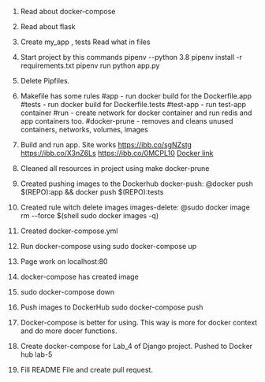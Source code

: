 1. Read about docker-compose

2. Read about flask

5. Create my_app , tests Read what in files

6. Start project by this commands pipenv --python 3.8 pipenv install -r requirements.txt pipenv run python app.py

7. Delete Pipfiles.

8. Makefile has some rules #app - run docker build for the Dockerfile.app #tests - run docker build for Dockerfile.tests #test-app - run test-app container #run - create network for docker container and run redis and app containers too. #docker-prune - removes and cleans unused containers, networks, volumes, images

9. Build and run app. Site works https://ibb.co/sgNZstg https://ibb.co/X3nZ6Ls https://ibb.co/0MCPL10 [Docker link](https://hub.docker.com/repository/docker/denyshut/lab-5)

10. Cleaned all resources in project using make docker-prune

11. Created pushing images to the Dockerhub docker-push: @docker push $(REPO):app \&& docker push $(REPO):tests

12. Created rule witch delete images images-delete: @sudo docker image rm --force $(shell sudo docker images -q)

13. Created docker-compose.yml

14. Run docker-compose using sudo docker-compose up

15. Page work on localhost:80

16. docker-compose has created image

17. sudo docker-compose down

18. Push images to DockerHub sudo docker-compose push

19. Docker-compose is better for using. This way is more for docker context and do more docer functions.

20. Create docker-compose for Lab_4 of Django project. Pushed to Docker hub lab-5

21. Fill README File and create pull request.

